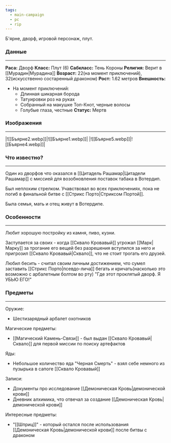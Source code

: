 ```yaml
---
tags:
  - main-campaign
  - pc
  - rip
---
```

Б'ярне, дворф, игровой персонаж, плут.

### Данные
---
**Раса:** Дворф
**Класс:** Плут (6)
**Сабкласс:** Тень Короны
**Религия:** Верит в [[Мурадин|Мурадина]]
**Возраст:** 22(на момент приключений), 32(искусственно состаренный драконом)
**Рост:** 1.62 метров
**Внешность:**
 - На момент приключений:
	 - Длинная шикарная борода
	 - Татуировки роз на руках
	 - Собранный на макушке Топ-Кнот, черные волосы
	 - Голубые глаза, честные
**Статус:** Мертв

### Изображения
---
|![[Бъярне2.webp]]|![[Бъярне1.webp]]|
|![[Бъярне5.webp]]|![[Бъярне4.webp]]|


### Что известно?
---
Один из дворфов что оказался в [[Цитадель Рашамар|Цитадели Рашамар]] с миссией для возобновления поставок табака в Вотердип.

Был неплохим стрелком. Учавствовал во всех приключениях, пока не погиб в финальной битве с [[Стрикс Порто|Стриксом Портой]].

Была семья, мать и отец живут в Вотердипе.

### Особенности
---
Любит хорошую постройку из камня, пиво, кузни.

Заступается за своих - когда [[Сквало Кровавый]] угрожал [[Марк|Марку]] за трогание его вещей без разрешения вступился за него и пригрозил [[Сквало Кровавый|Сквало]], что не стоит трогать его друзей.

Любил бесить - считал своим личным достижением, что сумел заставить [[Стрикс Порто|псевдо-лича]] бегать и кричать(насколько это возможно с арбалетным болтом во рту) "Где этот проклятый дворф. Я УБЬЮ ЕГО!"

### Предметы
---
Оружие:
- Шестизарядный арбалет охотников

Магические предметы:
- [[Магический Камень-Связи]] - был выдан [[Сквало Кровавый|Сквало]] для первой миссии по поиску артефактов

Яды:
- Небольшое количество яда "Черная Смерть" - взял себе немного из пузырька в сапоге [[Сквало Кровавый]]

Записи:
- Документы про исследование [[Демоническая Кровь|демонической крови]]
- Дневник алхимика, что отвечал за создание [[Демоническая Кровь|демонической крови]]

Интересные предметы:
- "[[Шприц]]" - который остался после использования [[Демоническая Кровь|демонической крови]] после битвы с драконом

